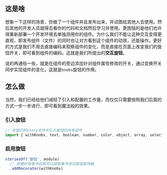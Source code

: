 
## 这是啥

想象一下这样的场景，你做了一个组件并且发布出来，并试图给其他人去使用。然后其他的开发人员就得去看你的代码和文档然后学习并使用。更困恼的是他们也许得重新部署一个开发环境去单独测用你的组件。为什么我们不能让这种交互变得更直观，即发布组件（文件）的同时也让对方看到这个组件的动效，还能操作。更好的方式是我们不用去直接编码来观察组件的变化，而是直接在页面上改变我们的旋钮开关，即可看到组件的编码。这就是我们所提出的**交互旋钮**。

说的再通俗一些，就是在组件的旁边添加针对组件属性修改的开关，通过变换开关同步实现组件的变化，这就是`knobs`旋钮的作用。

## 怎么做

当然，我们已经给他们减轻了引入和配置的工作量，而仅仅只需要按照我们后面的方式一步一步进行，即可看到魔法般的效果。

### 引入旋钮

```javascript
// 在我们的story文件中引入旋钮的所有组件
import { withKnobs, text, boolean, number, color, object, array, select, date, button } from '@storybook/addon-knobs';
```

### 启用旋钮

```javascript
storiesOf('旋钮', module)
  // 创建好故事书后就可以给故事书添加旋钮装饰器
  .addDecorator(withKnobs)
```
